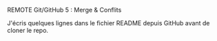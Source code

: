 REMOTE
Git/GitHub 5 : Merge &amp; Conflits


J'écris quelques lignes dans le fichier README depuis GitHub avant de cloner le repo.
